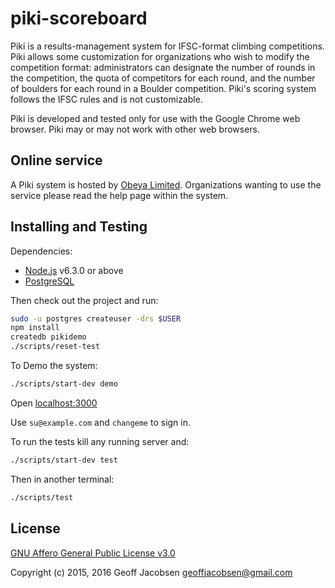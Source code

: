 # piki-scoreboard

Piki is a results-management system for IFSC-format climbing competitions. Piki allows some customization for organizations who wish to modify the competition format: administrators can designate the number of rounds in the competition, the quota of competitors for each round, and the number of boulders for each round in a Boulder competition. Piki's scoring system follows the IFSC rules and is not customizable.

Piki is developed and tested only for use with the Google Chrome web browser. Piki may or may not work with other web browsers.

## Online service

A Piki system is hosted by [Obeya Limited](http://getobeya.com/). Organizations wanting to use the service please read the help page within the system.

## Installing and Testing

Dependencies:

* [Node.js](https://nodejs.org/en/) v6.3.0 or above
* [PostgreSQL](http://www.postgresql.org)

Then check out the project and run:

```sh
sudo -u postgres createuser -drs $USER
npm install
createdb pikidemo
./scripts/reset-test
```

To Demo the system:

```sh
./scripts/start-dev demo
```

Open [localhost:3000](http://localost:3000/)

Use `su@example.com` and `changeme` to sign in.


To run the tests kill any running server and:

```sh
./scripts/start-dev test
```

Then in another terminal:

```sh
./scripts/test
```

## License

[GNU Affero General Public License v3.0](http://www.gnu.org/licenses/agpl.txt)

Copyright (c) 2015, 2016 Geoff Jacobsen <geoffjacobsen@gmail.com>
